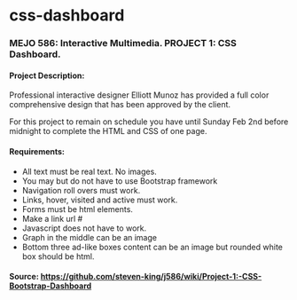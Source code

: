 ﻿# css-dashboard

### MEJO 586: Interactive Multimedia. PROJECT 1: CSS Dashboard.

#### Project Description: 

Professional interactive designer Elliott Munoz has provided a full color comprehensive design that has been approved by the client.

For this project to remain on schedule you have until Sunday Feb 2nd before midnight to complete the HTML and CSS of one page.

#### Requirements:

+ All text must be real text. No images.
+ You may but do not have to use Bootstrap framework
+ Navigation roll overs must work.
+ Links, hover, visited and active must work.
+ Forms must be html elements.
+ Make a link url #
+ Javascript does not have to work.
+ Graph in the middle can be an image
+ Bottom three ad-like boxes content can be an image but rounded white box should be html.


#### Source: https://github.com/steven-king/j586/wiki/Project-1:-CSS-Bootstrap-Dashboard










